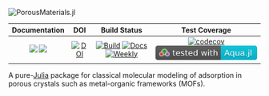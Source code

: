 ![PorousMaterials.jl](PMlogo.png)

| **Documentation**                                                                                                                                                                                                                 | **DOI**                                                                                        | **Build Status**                                                                                                                                                                                                                                                                                                                                                                                                                                                                                                                                                                                   | **Test Coverage**                                                                                                                                                                                                                                                                                          |
|:---------------------------------------------------------------------------------------------------------------------------------------------------------------------------------------------------------------------------------:|:----------------------------------------------------------------------------------------------:|:--------------------------------------------------------------------------------------------------------------------------------------------------------------------------------------------------------------------------------------------------------------------------------------------------------------------------------------------------------------------------------------------------------------------------------------------------------------------------------------------------------------------------------------------------------------------------------------------------:|:----------------------------------------------------------------------------------------------------------------------------------------------------------------------------------------------------------------------------------------------------------------------------------------------------------:|
| [![](https://img.shields.io/badge/docs-dev-blue.svg)](https://simonensemble.github.io/PorousMaterials.jl/dev) [![](https://img.shields.io/badge/docs-latest-blue.svg)](https://simonensemble.github.io/PorousMaterials.jl/stable) | [![DOI](https://zenodo.org/badge/102691401.svg)](https://zenodo.org/badge/latestdoi/102691401) | [![Build](https://github.com/SimonEnsemble/PorousMaterials.jl/actions/workflows/ci_testing.yml/badge.svg)](https://github.com/SimonEnsemble/PorousMaterials.jl/actions/workflows/ci_testing.yml) [![Docs](https://github.com/SimonEnsemble/PorousMaterials.jl/actions/workflows/doc_deployment.yml/badge.svg)](https://github.com/SimonEnsemble/PorousMaterials.jl/actions/workflows/doc_deployment.yml) [![Weekly](https://github.com/SimonEnsemble/PorousMaterials.jl/actions/workflows/weekly.yml/badge.svg)](https://github.com/SimonEnsemble/PorousMaterials.jl/actions/workflows/weekly.yml) | [![codecov](https://codecov.io/gh/SimonEnsemble/PorousMaterials.jl/branch/master/graph/badge.svg?token=PWsgNnxfZI)](https://codecov.io/gh/SimonEnsemble/PorousMaterials.jl) [![Aqua QA](https://raw.githubusercontent.com/JuliaTesting/Aqua.jl/master/badge.svg)](https://github.com/JuliaTesting/Aqua.jl) |

A pure-[Julia](https://julialang.org/) package for classical molecular modeling of adsorption in porous crystals such as metal-organic frameworks (MOFs).

